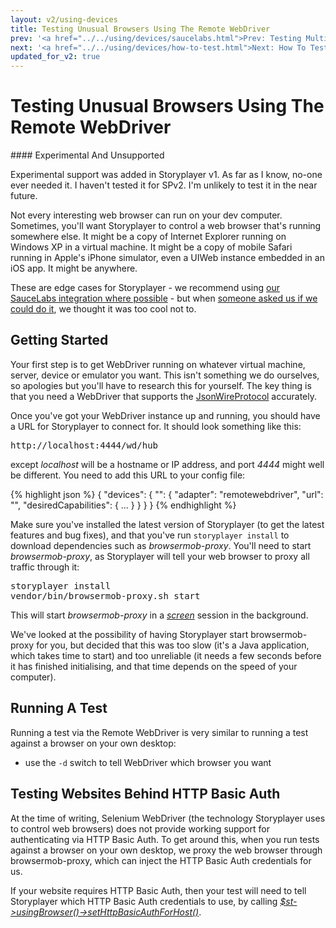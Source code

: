 ```yaml
---
layout: v2/using-devices
title: Testing Unusual Browsers Using The Remote WebDriver
prev: '<a href="../../using/devices/saucelabs.html">Prev: Testing Multiple Browsers Using SauceLabs</a>'
next: '<a href="../../using/devices/how-to-test.html">Next: How To Test With Browsers And Devices</a>'
updated_for_v2: true
---
```


# Testing Unusual Browsers Using The Remote WebDriver

<div class="callout danger" markdown="1">
#### Experimental And Unsupported

Experimental support was added in Storyplayer v1. As far as I know, no-one ever needed it. I haven't tested it for SPv2. I'm unlikely to test it in the near future.
</div>

Not every interesting web browser can run on your dev computer.  Sometimes, you'll want Storyplayer to control a web browser that's running somewhere else.  It might be a copy of Internet Explorer running on Windows XP in a virtual machine.  It might be a copy of mobile Safari running in Apple's iPhone simulator, even a UIWeb instance embedded in an iOS app.  It might be anywhere.

These are edge cases for Storyplayer - we recommend using [our SauceLabs integration where possible](saucelabs.html) - but when [someone asked us if we could do it](https://github.com/datasift/storyplayer/issues/51), we thought it was too cool not to.

## Getting Started

Your first step is to get WebDriver running on whatever virtual machine, server, device or emulator you want.  This isn't something we do ourselves, so apologies but you'll have to research this for yourself.  The key thing is that you need a WebDriver that supports the [JsonWireProtocol](https://code.google.com/p/selenium/wiki/JsonWireProtocol) accurately.

Once you've got your WebDriver instance up and running, you should have a URL for Storyplayer to connect for.  It should look something like this:

<pre>
http://localhost:4444/wd/hub
</pre>

except _localhost_ will be a hostname or IP address, and port _4444_ might well be different.  You need to add this URL to your config file:

{% highlight json %}
{
	"devices": {
		"<device-name>": {
			"adapter": "remotewebdriver",
			"url": "<webdriver url>",
			"desiredCapabilities": {
				...
			}
		}
	}
}
{% endhighlight %}

Make sure you've installed the latest version of Storyplayer (to get the latest features and bug fixes), and that you've run `storyplayer install` to download dependencies such as _browsermob-proxy_.  You'll need to start _browsermob-proxy_, as Storyplayer will tell your web browser to proxy all traffic through it:

<pre>
storyplayer install
vendor/bin/browsermob-proxy.sh start
</pre>

This will start _browsermob-proxy_ in a _[screen](http://www.gnu.org/software/screen/)_ session in the background.

We've looked at the possibility of having Storyplayer start browsermob-proxy for you, but decided that this was too slow (it's a Java application, which takes time to start) and too unreliable (it needs a few seconds before it has finished initialising, and that time depends on the speed of your computer).

## Running A Test

Running a test via the Remote WebDriver is very similar to running a test against a browser on your own desktop:

* use the `-d` switch to tell WebDriver which browser you want

## Testing Websites Behind HTTP Basic Auth

At the time of writing, Selenium WebDriver (the technology Storyplayer uses to control web browsers) does not provide working support for authenticating via HTTP Basic Auth.  To get around this, when you run tests against a browser on your own desktop, we proxy the web browser through browsermob-proxy, which can inject the HTTP Basic Auth credentials for us.

If your website requires HTTP Basic Auth, then your test will need to tell Storyplayer which HTTP Basic Auth credentials to use, by calling _[$st->usingBrowser()->setHttpBasicAuthForHost()](../../modules/browser/usingBrowser.html#sethttpbasicauthforhost)_.